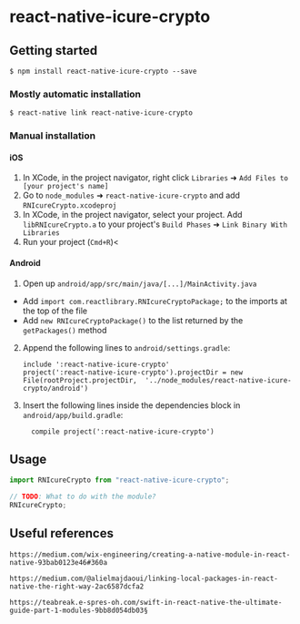 # react-native-icure-crypto

## Getting started

`$ npm install react-native-icure-crypto --save`

### Mostly automatic installation

`$ react-native link react-native-icure-crypto`

### Manual installation

#### iOS

1. In XCode, in the project navigator, right click `Libraries` ➜ `Add Files to [your project's name]`
2. Go to `node_modules` ➜ `react-native-icure-crypto` and add `RNIcureCrypto.xcodeproj`
3. In XCode, in the project navigator, select your project. Add `libRNIcureCrypto.a` to your project's `Build Phases` ➜ `Link Binary With Libraries`
4. Run your project (`Cmd+R`)<

#### Android

1. Open up `android/app/src/main/java/[...]/MainActivity.java`

- Add `import com.reactlibrary.RNIcureCryptoPackage;` to the imports at the top of the file
- Add `new RNIcureCryptoPackage()` to the list returned by the `getPackages()` method

2. Append the following lines to `android/settings.gradle`:
   ```
   include ':react-native-icure-crypto'
   project(':react-native-icure-crypto').projectDir = new File(rootProject.projectDir, 	'../node_modules/react-native-icure-crypto/android')
   ```
3. Insert the following lines inside the dependencies block in `android/app/build.gradle`:
   ```
     compile project(':react-native-icure-crypto')
   ```

## Usage

```javascript
import RNIcureCrypto from "react-native-icure-crypto";

// TODO: What to do with the module?
RNIcureCrypto;
```

## Useful references

```
https://medium.com/wix-engineering/creating-a-native-module-in-react-native-93bab0123e46#360a
```

```
https://medium.com/@alielmajdaoui/linking-local-packages-in-react-native-the-right-way-2ac6587dcfa2
```

```
https://teabreak.e-spres-oh.com/swift-in-react-native-the-ultimate-guide-part-1-modules-9bb8d054db03§
```
